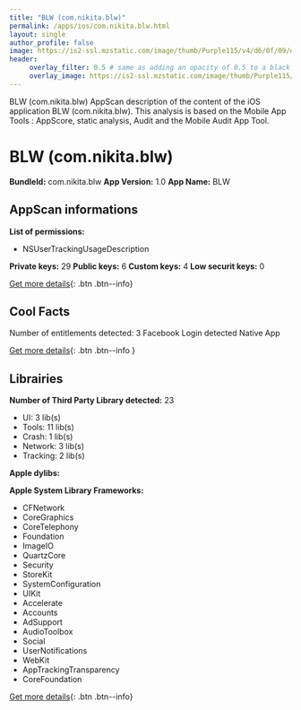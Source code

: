 ```yaml
---
title: "BLW (com.nikita.blw)"
permalink: /apps/ios/com.nikita.blw.html
layout: single
author_profile: false
image: https://is2-ssl.mzstatic.com/image/thumb/Purple115/v4/d6/0f/09/d60f093b-629b-baff-7a87-7c88b25706d7/AppIcon-1x_U007emarketing-0-7-0-85-220.png/512x512bb.jpg
header: 
     overlay_filter: 0.5 # same as adding an opacity of 0.5 to a black background
     overlay_image: https://is2-ssl.mzstatic.com/image/thumb/Purple115/v4/d6/0f/09/d60f093b-629b-baff-7a87-7c88b25706d7/AppIcon-1x_U007emarketing-0-7-0-85-220.png/512x512bb.jpg
---
```

BLW (com.nikita.blw) AppScan description of the content of the iOS application BLW (com.nikita.blw). This analysis is based on the Mobile App Tools : AppScore, static analysis, Audit and the Mobile Audit App Tool.

# BLW (com.nikita.blw)

**BundleId:** com.nikita.blw
**App Version:** 1.0
**App Name:** BLW


## AppScan informations 

**List of permissions:** 
- NSUserTrackingUsageDescription
  
  
**Private keys:** 29
**Public keys:** 6
**Custom keys:** 4
**Low securit keys:** 0
  
[Get more details](/pricing.html){: .btn .btn--info}

## Cool Facts

Number of entitlements detected: 3
Facebook Login detected
Native App
  
[Get more details](/pricing.html){: .btn .btn--info }

## Librairies 
**Number of Third Party Library detected:** 23
- UI: 3 lib(s)
- Tools: 11 lib(s)
- Crash: 1 lib(s)
- Network: 3 lib(s)
- Tracking: 2 lib(s)


**Apple dylibs:**


**Apple System Library Frameworks:**
- CFNetwork
- CoreGraphics
- CoreTelephony
- Foundation
- ImageIO
- QuartzCore
- Security
- StoreKit
- SystemConfiguration
- UIKit
- Accelerate
- Accounts
- AdSupport
- AudioToolbox
- Social
- UserNotifications
- WebKit
- AppTrackingTransparency
- CoreFoundation


  
[Get more details](/pricing.html){: .btn .btn--info}

